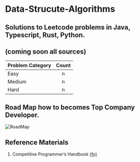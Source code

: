 # Data-Strucute-Algorithms

## Solutions to Leetcode problems in Java, Typescript, Rust, Python.
## (coming soon all sources)


| Problem Category | 	Count |
| :---        |    :----:   |   
| Easy	| n | 
| Medium	|n |
| Hard	|n | 




## Road Map how to becomes Top Company Developer.

![RoadMap](https://user-images.githubusercontent.com/11626327/103853417-53e83780-50f1-11eb-986a-71b367a3d8a2.jpg)


## Reference Materials 
1. Competitive Programmer’s Handbook [(fn)](https://cses.fi/book/book.pdf)

